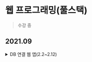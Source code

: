 # 웹 프로그래밍(풀스택)
> 수강 중
## 2021.09
<details>
<summary> DB 연결 웹 앱(2.2~2.12)</summary>
<div markdown="1">
<!--추후 수정-->
</div>
</details>
